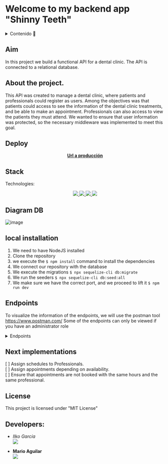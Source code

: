 # Welcome to my backend app "Shinny Teeth"

<details>
  <summary>Contenido 📝</summary>
  <ol>
    <li><a href="#aim">Aim</a></li>
    <li><a href="#about-the-project">About the project</a></li>
    <li><a href="#deploy">Deploy</a></li>
    <li><a href="#stack">Stack</a></li>
    <li><a href="#diagram-db">Diagram DB</a></li>
    <li><a href="#local-installation">Local Installation</a></li>
    <li><a href="#endpoints">Endpoints</a></li>
    <li><a href="#next-implementations">Next implementations</a></li>
    <li><a href="#license">License</a></li>
    <li><a href="#developers">Developers</a></li>
  </ol>
</details>

## Aim
In this project we build a functional API for a dental clinic. The API is connected to a relational database.

## About the project.
This API was created to manage a dental clinic, where patients and professionals could register as users. Among the objectives was that patients could access to see the information of the dental clinic treatments, and be able to make an appointment. Professionals can also access to view the patients they must attend. We wanted to ensure that user information was protected, so the necessary middleware was implemented to meet this goal.   

## Deploy 
<div align="center">
    <a href="https://www.google.com"><strong>Url a producción </strong></a>
</div>

## Stack
Technologies:
<div align="center">
<a href="https://www.mysql.com/">
    <img src= "https://img.shields.io/badge/mysql-3E6E93?style=for-the-badge&logo=mysql&logoColor=white"/>
<a href="https://www.expressjs.com/">
    <img src= "https://img.shields.io/badge/express.js-%23404d59.svg?style=for-the-badge&logo=express&logoColor=%2361DAFB"/>
</a>
<a href="https://nodejs.org/es/">
    <img src= "https://img.shields.io/badge/node.js-026E00?style=for-the-badge&logo=node.js&logoColor=white"/>
</a>
<a href="https://developer.mozilla.org/es/docs/Web/JavaScript">
    <img src= "https://img.shields.io/badge/javascipt-EFD81D?style=for-the-badge&logo=javascript&logoColor=black"/>
</a>
 </div>


## Diagram DB
![image](https://user-images.githubusercontent.com/122813777/222984254-ce404dc5-8d44-4d41-abcd-830ff68e0e0b.png)

## local installation
1. We need to have NodeJS installed
1. Clone the repository
2. we execute the ` $ npm install ` command to install the dependencies
3. We connect our repository with the database 
4. We execute the migrations ` $ npx sequelize-cli db:migrate ` 
5. We run the seeders ` $ npx sequelize-cli db:seed:all ` 
6. We make sure we have the correct port, and we proceed to lift it ` $ npm run dev `


## Endpoints
To visualize the information of the endpoints, we will use the postman tool https://www.postman.com/
Some of the endpoints can only be viewed if you have an administrator role
<details>
<summary>Endpoints</summary>

- AUTH
    - WELCOME
    
            GET http://localhost:3000/api/

    - COMPLETE THE PROFILE
    
            PUT http://localhost:3000/api/updateprofile

    - RESET PASSWORD
    
            PUT http://localhost:3000/api/resetpass
    
    - REGISTER

            POST http://localhost:3000/api/signup
        body:
        ``` js
            {
                "email": "ejemplo.ejemplo@gmail.com",
                "password": "abc123"
            }
        ```

    - LOGIN

            POST http://localhost:3000/api/signin  
        body:
        ``` js
            {
                "email": "ejemplo.ejemplo@gmail.com",
                "password": "abc123"
            }
        ```
-USERS
    
          POST http://localhost:3000/api/users/
        body:
        ``` js
            {
                "role_id": 2,
                "patient_id": 6,
                "professional_id": null,
                "first_name": "Ilko",
                "middle_name": "García",
                "last_name": "Perez",
                "mobile_phone": "607555333",
                "email": "nombre@hotmail.com",
                "password_hash": "X3qUgMAJJk72akja62JY"
            }
        ```
        
            GET http://localhost:3000/api/users/31
            
            PUT http://localhost:3000/api/users/18
         body:
        ``` js
            {
                "role_id": 2,
                "patient_id": 6,
                "professional_id": null,
                "first_name": "Ilko",
                "middle_name": "García",
                "last_name": "",
                "mobile_phone": "607555333",
                "email": "kiko@hotmail.com",
                "password_hash": "XqUgMAJJk7Y"
            }
        ```
        
            DELETE http://localhost:3000/api/users/20
            
            GET http://localhost:3000/api/users/ 
         
- DENTAL SPECIALTIES

            POST http://localhost:3000/api/dentalspecialties
         body:
        ``` js
            {
                "name": "Prostodoncia",
                "description": "La disciplina que se encarga de reemplazar o restaurar las piezas dentales perdidas es la prostodoncia. Para ello el profesional            
                 utiliza coronas, puentes, implantes y prótesis fijas o removibles."
            }
        ```
        
            PUT http://localhost:3000/api/dentalspecialties/14
         body:
        ``` js
            {
                "name": "ProstodonciaSSSSS",
                "description": "La disciplina que se encarga de reemplazar o restaurar las piezas dentales perdidas es la prostodoncia. Para ello el profesional            
                 utiliza coronas, puentes, implantes y prótesis fijas o removibles."
            }
        ```
        
            GET http://localhost:3000/api/dentalspecialties/10
            
            DELETE http://localhost:3000/api/dentalspecialties/15
            

            GET http://localhost:3000/api/dentalspecialties
            
- MAKE AN APPOINTMENT

            POST http://localhost:3000/api/patient/appointments/
         body:
        ``` js
            {
                "professional_id": 7,
                "treatment_id": 14,
                "appointment_on": "2023-04-10",
                "start_at": "12:00:00",
                "end_at": "12:45:00"
            }
        ```
        
            POST http://localhost:3000/api/professional/appointments/
         body:
        ``` js
            {
                "patient_id": 3,
                "professional_id": 7,
                "treatment_id": 14,
                "appointment_on": "2023-04-10",
                "start_at": "12:00:00",
                "end_at": "12:45:00"
            }
        ```
        
            PUT http://localhost:3000/api/patient/appointments/12
         body:
        ``` js
            {
                "professional_id": 3,
                "treatment_id": 15,
                "appointment_on": "2023-04-22",
                "start_at": "17:30:00",
                "end_at": "18:45:00"
            }
        ```
        
            GET http://localhost:3000/api/patient/appointments/12
            
            GET http://localhost:3000/api/professional/appointments/12
            
            DELETE http://localhost:3000/api/patient/appointments/12

    - ...
</details>

## Next implementations
[ ] Assign schedules to Professionals.  
[ ] Assign appointments depending on availability.  
[ ] Ensure that appointments are not booked with the same hours and the same professional.

## License 
This project is licensed under "MIT License"

## Developers:

- *Ilko García*  
<a href="https://github.com/ilkogarcia" target="_blank"><img src="https://img.shields.io/badge/github-24292F?style=for-the-badge&logo=github&logoColor=white" target="_blank"></a> 

- **Mario Aguilar**  
<a href="https://github.com/MarioAAT" target="_blank"><img src="https://img.shields.io/badge/github-24292F?style=for-the-badge&logo=github&logoColor=red" target="_blank"></a>

